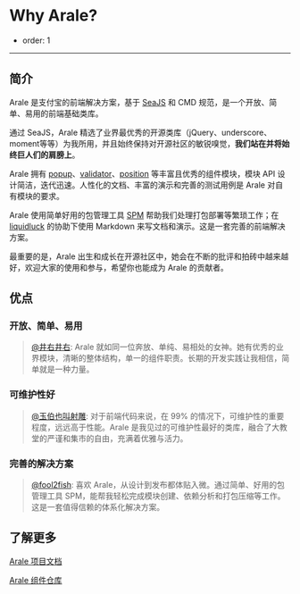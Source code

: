 # Why Arale?

- order: 1

---

## 简介

Arale 是支付宝的前端解决方案，基于 [SeaJS](http://seajs.org/) 和 CMD 规范，是一个开放、简单、易用的前端基础类库。

通过 SeaJS，Arale 精选了业界最优秀的开源类库（jQuery、underscore、moment等等）为我所用，并且始终保持对开源社区的敏锐嗅觉，**我们站在并将始终巨人们的肩膀上**。

Arale 拥有 [popup](/popup/)、[validator](/validator/)、[position](/position/) 等丰富且优秀的组件模块，模块 API 设计简洁，迭代迅速。人性化的文档、丰富的演示和完善的测试用例是 Arale 对自有模块的要求。

Arale 使用简单好用的包管理工具 [SPM](https://github.com/spmjs/spm) 帮助我们处理打包部署等繁琐工作；在 [liquidluck](https://github.com/aralejs/liquidluck-theme-arale2) 的协助下使用 Markdown 来写文档和演示。这是一套完善的前端解决方案。

最重要的是，Arale 出生和成长在开源社区中，她会在不断的批评和拍砖中越来越好，欢迎大家的使用和参与，希望你也能成为 Arale 的贡献者。

## 优点

### 开放、简单、易用

> [@井右井右](http://weibo.com/afc163): Arale 就如同一位奔放、单纯、易相处的女神。她有优秀的业界模块，清晰的整体结构，单一的组件职责。长期的开发实践让我相信，简单就是一种力量。

### 可维护性好

> [@玉伯也叫射雕](http://weibo.com/lifesinger): 对于前端代码来说，在 99% 的情况下，可维护性的重要程度，远远高于性能。Arale 是我见过的可维护性最好的类库，融合了大教堂的严谨和集市的自由，充满着优雅与活力。

### 完善的解决方案

> [@fool2fish](http://weibo.com/fool2fish): 喜欢 Arale，从设计到发布都体贴入微。通过简单、好用的包管理工具 SPM，能帮我轻松完成模块创建、依赖分析和打包压缩等工作。这是一套值得信赖的体系化解决方案。

## 了解更多

[Arale 项目文档](https://github.com/alipay/arale/wiki)

[Arale 组件仓库](https://github.com/aralejs/)
